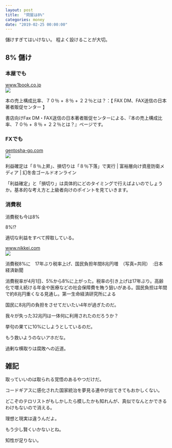 ```yaml
---
layout: post
title:  "問屋は8%"
categories: money
date: "2019-02-25 00:00:00"
---
```


儲けすぎてはいけない。
程よく設けることが大切。

## 8% 儲け

### 本屋でも

<div class="card">
  <a href="http://www.1book.co.jp/000069.html"></a>
  <div class="card__header">
    <a href="http://www.1book.co.jp/000069.html">www.1book.co.jp</a>
  </div>
  <div class="card__image">
    <img src="http://www.1book.co.jp/images_site/logo_facebook.gif">
  </div>
  <div class="card__title">
    <p>本の売上構成比率、７０％ + ８％ + ２２％とは？：【 FAX DM、FAX送信の日本著者販促センター 】</p>
  </div>
  <div class="card__description">
    <p>書店向けFax DM・FAX送信の日本著者販促センターによる、『本の売上構成比率、７０％ + ８％ + ２２％とは？』ページです。</p>
  </div>
</div>

### FXでも

<div class="card">
  <a href="https://gentosha-go.com/articles/-/1148"></a>
  <div class="card__header">
    <a href="https://gentosha-go.com/articles/-/1148">gentosha-go.com</a>
  </div>
  <div class="card__image">
    <img src="https://ggo.ismcdn.jp/mwimgs/f/8/572w/img_f8d124d7932f19493b477f5b3e87bb21380376.jpg">
  </div>
  <div class="card__title">
    <p>利益確定は「８％上昇」、損切りは「８％下落」で実行 | 富裕層向け資産防衛メディア | 幻冬舎ゴールドオンライン</p>
  </div>
  <div class="card__description">
    <p>「利益確定」と「損切り」は具体的にどのタイミングで行えばよいのでしょうか。基本的な考え方と上級者向けのポイントを見ていきます。</p>
  </div>
</div>

### 消費税

消費税も今は8%


8%!?


適切な利益をすべて搾取している。


<div class="card">
  <a href="https://www.nikkei.com/article/DGXNASFS3102X_R30C14A3MM8000/"></a>
  <div class="card__header">
    <a href="https://www.nikkei.com/article/DGXNASFS3102X_R30C14A3MM8000/">www.nikkei.com</a>
  </div>
  <div class="card__image">
    <img src="https://www.nikkei.com/content/pic/20140331/96958A9C93819481E1E3E2E08A8DE1E3E2E1E0E2E3E69F9FEAE2E2E2-DSXBZO6914282031032014I00002-PB1-11.jpg">
  </div>
  <div class="card__title">
    <p>消費税8%に　17年ぶり税率上げ、国民負担年間8兆円増　（写真=共同）　:日本経済新聞</p>
  </div>
  <div class="card__description">
    <p>消費税率が4月1日、5%から8%に上がった。税率の引き上げは17年ぶり。高齢化で増え続ける年金や医療などの社会保障費を賄う狙いがある。国民負担は年間で約8兆円重くなる見通し。第一生命経済研究所による</p>
  </div>
</div>


国民に8兆円の負担をさせてだいたい4年が過ぎたのだ。


我々が失った32兆円は一体何に利用されたのだろうか？


挙句の果てに10%にしようとしているのだ。


もう救いようのないアホだな。


過剰な横取りは腐敗への近道。


## 雑記


取っていいのは取られる覚悟のあるやつだけだ。


コードギアスに感化された国家統治を夢見る連中が出てきてもおかしくない。


どこぞのテロリストがもしかしたら模したかも知れんが、真似でなんとかできるわけもないので消える。


理想と現実は違うんだよ。


もう少し賢くいかないとね。


知性が足りない。
